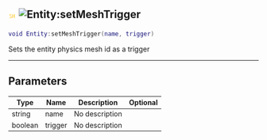 ## ![shared](../../.gitbook/assets/shared.png) ![Entity](./readme/entity "mention"):setMeshTrigger

```lua
void Entity:setMeshTrigger(name, trigger)
```

Sets the entity physics mesh id as a trigger

------
## Parameters

| Type   | Name | Description | Optional |
| ------ | ---- | ----------- | -------: |
| string | name | No description |  |
| boolean | trigger | No description |  |

